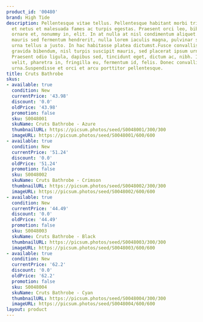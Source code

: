 ```yaml
---
product_id: '00480'
brand: High Tide
description: Pellentesque vitae tellus. Pellentesque habitant morbi tristique senectus
  et netus et malesuada fames ac turpis egestas. Praesent orci leo, bibendum nec,
  ornare et, nonummy in, elit. In at nulla at nisl condimentum aliquet. Praesent pretium,
  mauris sed fermentum hendrerit, nulla lorem iaculis magna, pulvinar scelerisque
  urna tellus a justo. In hac habitasse platea dictumst.Fusce convallis, mauris imperdiet
  gravida bibendum, nisl turpis suscipit mauris, sed placerat ipsum urna sed risus.
  Praesent odio ligula, dapibus sed, tincidunt eget, dictum ac, nibh. Integer sem
  velit, pharetra in, fringilla eu, fermentum id, felis. Donec convallis tincidunt
  urna.Suspendisse et orci et arcu porttitor pellentesque.
title: Cruts Bathrobe
skus:
- available: true
  condition: New
  currentPrice: '43.98'
  discount: '0.0'
  oldPrice: '43.98'
  promotion: false
  sku: S0048001
  skuName: Cruts Bathrobe - Azure
  thumbnailURL: https://picsum.photos/seed/S0048001/300/300
  imageURL: https://picsum.photos/seed/S0048001/600/600
- available: true
  condition: New
  currentPrice: '51.24'
  discount: '0.0'
  oldPrice: '51.24'
  promotion: false
  sku: S0048002
  skuName: Cruts Bathrobe - Crimson
  thumbnailURL: https://picsum.photos/seed/S0048002/300/300
  imageURL: https://picsum.photos/seed/S0048002/600/600
- available: true
  condition: New
  currentPrice: '44.49'
  discount: '0.0'
  oldPrice: '44.49'
  promotion: false
  sku: S0048003
  skuName: Cruts Bathrobe - Black
  thumbnailURL: https://picsum.photos/seed/S0048003/300/300
  imageURL: https://picsum.photos/seed/S0048003/600/600
- available: true
  condition: New
  currentPrice: '62.2'
  discount: '0.0'
  oldPrice: '62.2'
  promotion: false
  sku: S0048004
  skuName: Cruts Bathrobe - Cyan
  thumbnailURL: https://picsum.photos/seed/S0048004/300/300
  imageURL: https://picsum.photos/seed/S0048004/600/600
layout: product
---
```

